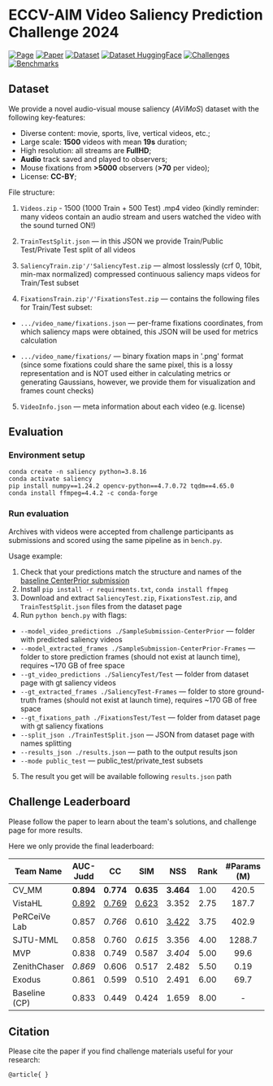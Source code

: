 # ECCV-AIM Video Saliency Prediction Challenge 2024

[![Page](https://img.shields.io/badge/Challenge-Page-blue)](https://challenges.videoprocessing.ai/challenges/video-saliency-prediction.html)
[![Paper](https://img.shields.io/badge/Paper-arXiv-red)](https://arxiv.org/)
[![Dataset](https://img.shields.io/badge/Dataset-Google%20Drive-brightgreen)](https://drive.google.com/drive/folders/1Ma6xoVocgQkcnvXFAiwNoq7MfuDF-SgE?usp=sharing)
[![Dataset HuggingFace](https://img.shields.io/badge/Dataset-HuggingFace-yellow)](https://huggingface.co/)
[![Challenges](https://img.shields.io/badge/Challenges-AIM%202024-orange)](https://cvlai.net/aim/2024/)
[![Benchmarks](https://img.shields.io/badge/Benchmarks-VideoProcessing-purple)](https://videoprocessing.ai/benchmarks/)


## Dataset

We provide a novel audio-visual mouse saliency (<em>AViMoS</em>) dataset with the following key-features:
* Diverse content: movie, sports, live, vertical videos, etc.;
* Large scale: **1500** videos with mean **19s** duration;
* High resolution: all streams are **FullHD**;
* **Audio** track saved and played to observers;
* Mouse fixations from **>5000** observers (**>70** per video);
* License: **CC-BY**;

File structure:
1) `Videos.zip` - 1500 (1000 Train + 500 Test) .mp4 video (kindly reminder: many videos contain an audio stream and users watched the video with the sound turned ON!) 

2) `TrainTestSplit.json` — in this JSON we provide Train/Public Test/Private Test split of all videos 

3) `SaliencyTrain.zip'/'SaliencyTest.zip` — almost losslessly (crf 0, 10bit, min-max normalized) compressed continuous saliency maps videos for Train/Test subset 

4) `FixationsTrain.zip'/'FixationsTest.zip` — contains the following files for Train/Test subset: 

* `.../video_name/fixations.json` — per-frame fixations coordinates, from which saliency maps were obtained, this JSON will be used for metrics calculation

* `.../video_name/fixations/` — binary fixation maps in '.png' format (since some fixations could share the same pixel, this is a lossy representation and is NOT used either in calculating metrics or generating Gaussians, however, we provide them for visualization and frames count checks)

5) `VideoInfo.json` — meta information about each video (e.g. license)

## Evaluation

### Environment setup

```
conda create -n saliency python=3.8.16
conda activate saliency
pip install numpy==1.24.2 opencv-python==4.7.0.72 tqdm==4.65.0
conda install ffmpeg=4.4.2 -c conda-forge
```
### Run evaluation
Archives with videos were accepted from challenge participants as submissions and scored using the same pipeline as in `bench.py`.

Usage example:

1) Check that your predictions match the structure and names of the [baseline CenterPrior submission](https://drive.google.com/file/d/1rPgMdb4L79OD2vvpDQyqWZIDox78rmxG/view)
2) Install `pip install -r requirments.txt`, `conda install ffmpeg`
3) Download and extract `SaliencyTest.zip`,  `FixationsTest.zip`, and `TrainTestSplit.json` files from the dataset page
4) Run `python bench.py` with flags:
* `--model_video_predictions ./SampleSubmission-CenterPrior` — folder with predicted saliency videos
* `--model_extracted_frames ./SampleSubmission-CenterPrior-Frames` — folder to store prediction frames (should not exist at launch time), requires ~170 GB of free space
* `--gt_video_predictions ./SaliencyTest/Test` — folder from dataset page with gt saliency videos
* `--gt_extracted_frames ./SaliencyTest-Frames` — folder to store ground-truth frames (should not exist at launch time), requires ~170 GB of free space
* `--gt_fixations_path ./FixationsTest/Test` — folder from dataset page with gt saliency fixations
* `--split_json ./TrainTestSplit.json` — JSON from dataset page with names splitting
* `--results_json ./results.json` — path to the output results json
* `--mode public_test` — public_test/private_test subsets
5) The result you get will be available following `results.json` path


## Challenge Leaderboard

Please follow the paper to learn about the team's solutions, and challenge page for more results. 

Here we only provide the final leaderboard:

| Team Name       | AUC-Judd | CC    | SIM   | NSS   | Rank | #Params (M) |
|-----------------|:-----------:|:--------:|:---------:|:---------:|:--------:|:--------------:|
| CV_MM           | **0.894** | **0.774** | **0.635** | **3.464** | 1.00 | 420.5      |
| VistaHL         | <ins>0.892</ins> | <ins>0.769</ins> | <ins>0.623</ins> | 3.352 | 2.75 | 187.7      |
| PeRCeiVe Lab    | 0.857 | <em>0.766</em> | 0.610 | <ins>3.422</ins> | 3.75 | 402.9      |
| SJTU-MML        | 0.858 | 0.760 | <em>0.615</em> | 3.356 | 4.00 | 1288.7     |
| MVP             | 0.838 | 0.749 | 0.587 | <em>3.404</em> | 5.00 | 99.6       |
| ZenithChaser    | <em>0.869</em> | 0.606 | 0.517 | 2.482 | 5.50 | 0.19       |
| Exodus          | 0.861 | 0.599 | 0.510 | 2.491 | 6.00 | 69.7       |
| Baseline (CP)   | 0.833 | 0.449 | 0.424 | 1.659 | 8.00 | -          |

## 
## Citation

Please cite the paper if you find challenge materials useful for your research:

`@article{
}
`
